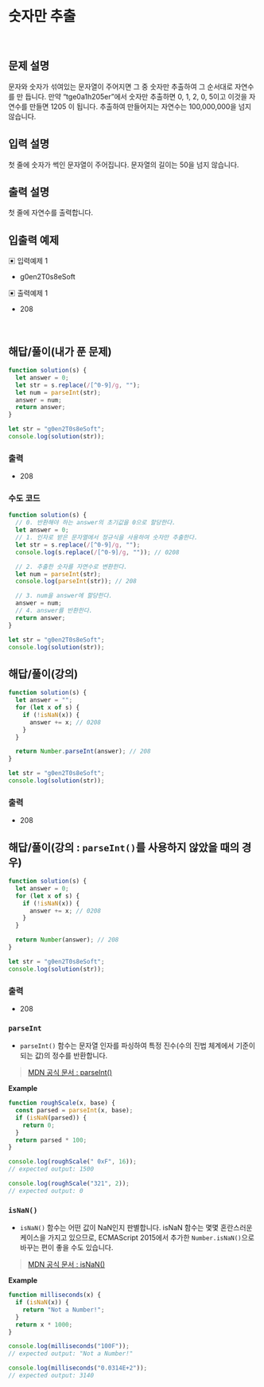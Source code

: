 # 숫자만 추출

</br>

## 문제 설명

문자와 숫자가 섞여있는 문자열이 주어지면 그 중 숫자만 추출하여 그 순서대로 자연수를 만 듭니다.
만약 “tge0a1h205er”에서 숫자만 추출하면 0, 1, 2, 0, 5이고 이것을 자연수를 만들면 1205 이 됩니다.
추출하여 만들어지는 자연수는 100,000,000을 넘지 않습니다.

## 입력 설명

첫 줄에 숫자가 썩인 문자열이 주어집니다. 문자열의 길이는 50을 넘지 않습니다.

## 출력 설명

첫 줄에 자연수를 출력합니다.

## 입출력 예제

▣ 입력예제 1

- g0en2T0s8eSoft

▣ 출력예제 1

- 208

</br>

## 해답/풀이(내가 푼 문제)

```js
function solution(s) {
  let answer = 0;
  let str = s.replace(/[^0-9]/g, "");
  let num = parseInt(str);
  answer = num;
  return answer;
}

let str = "g0en2T0s8eSoft";
console.log(solution(str));
```

### 출력

- 208

### 수도 코드

```js
function solution(s) {
  // 0. 반환해야 하는 answer의 초기값을 0으로 할당한다.
  let answer = 0;
  // 1. 인자로 받은 문자열에서 정규식을 사용하여 숫자만 추출한다.
  let str = s.replace(/[^0-9]/g, "");
  console.log(s.replace(/[^0-9]/g, "")); // 0208

  // 2. 추출한 숫자를 자연수로 변환한다.
  let num = parseInt(str);
  console.log(parseInt(str)); // 208

  // 3. num을 answer에 할당한다.
  answer = num;
  // 4. answer를 반환한다.
  return answer;
}

let str = "g0en2T0s8eSoft";
console.log(solution(str));
```

## 해답/풀이(강의)

```js
function solution(s) {
  let answer = "";
  for (let x of s) {
    if (!isNaN(x)) {
      answer += x; // 0208
    }
  }

  return Number.parseInt(answer); // 208
}

let str = "g0en2T0s8eSoft";
console.log(solution(str));
```

### 출력

- 208

## 해답/풀이(강의 : `parseInt()`를 사용하지 않았을 때의 경우)

```js
function solution(s) {
  let answer = 0;
  for (let x of s) {
    if (!isNaN(x)) {
      answer += x; // 0208
    }
  }

  return Number(answer); // 208
}

let str = "g0en2T0s8eSoft";
console.log(solution(str));
```

### 출력

- 208

### `parseInt`

- `parseInt()` 함수는 문자열 인자를 파싱하여 특정 진수(수의 진법 체계에서 기준이 되는 값)의 정수를 반환합니다.

> [MDN 공식 문서 : parseInt()](https://developer.mozilla.org/ko/docs/Web/JavaScript/Reference/Global_Objects/parseInt)

**Example**

```js
function roughScale(x, base) {
  const parsed = parseInt(x, base);
  if (isNaN(parsed)) {
    return 0;
  }
  return parsed * 100;
}

console.log(roughScale(" 0xF", 16));
// expected output: 1500

console.log(roughScale("321", 2));
// expected output: 0
```

### `isNaN()`

- `isNaN()` 함수는 어떤 값이 NaN인지 판별합니다. isNaN 함수는 몇몇 혼란스러운 케이스을 가지고 있으므로, ECMAScript 2015에서 추가한 `Number.isNaN()`으로 바꾸는 편이 좋을 수도 있습니다.

> [MDN 공식 문서 : isNaN()](https://developer.mozilla.org/ko/docs/Web/JavaScript/Reference/Global_Objects/isNaN)

**Example**

```js
function milliseconds(x) {
  if (isNaN(x)) {
    return "Not a Number!";
  }
  return x * 1000;
}

console.log(milliseconds("100F"));
// expected output: "Not a Number!"

console.log(milliseconds("0.0314E+2"));
// expected output: 3140
```

</br>
